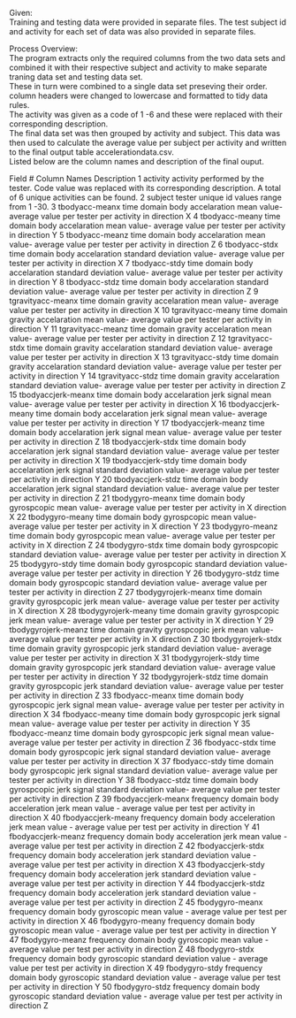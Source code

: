 Given:		
Training and testing data were provided in separate files. The test subject id and activity for each set of data was also provided in separate files.		
		
Process Overview:		
The program extracts only the required columns from the two data sets and combined it with their respective subject and activity to make separate traning data set and testing data set.		
These in turn were combined to a single data set preseving their order.		
column headers were changed to lowercase and formatted to tidy data rules.		
The activity was given as a code of 1 -6 and these were replaced with their corresponding description.		
The final data set was then grouped by activity and subject. This data was then used to calculate the average value per subject per activity and written to the final output table accelerationdata.csv.		
Listed below are the column names and description of the final ouput.		
		
Field #	Column Names	Description
1	activity	activity performed by the tester. Code value was replaced with its corresponding description. A total of 6 unique activities can be found.
2	subject	tester unique id values range from 1 -30.
3	tbodyacc-meanx	 time domain body accelaration mean value- average value per tester per activity in  direction X
4	tbodyacc-meany	  time domain body accelaration mean value- average value per tester per activity in  direction Y
5	tbodyacc-meanz	  time domain body accelaration mean value- average value per tester per activity in  direction Z
6	tbodyacc-stdx	  time domain body accelaration standard deviation value- average value per tester per activity in  direction X
7	tbodyacc-stdy	  time domain body accelaration  standard deviation value- average value per tester per activity in  direction Y
8	tbodyacc-stdz	  time domain body accelaration  standard deviation value- average value per tester per activity in  direction Z
9	tgravityacc-meanx	  time domain gravity accelaration mean value- average value per tester per activity in  direction X
10	tgravityacc-meany	  time domain gravity accelaration mean value- average value per tester per activity in direction Y
11	tgravityacc-meanz	  time domain gravity accelaration mean value- average value per tester per activity in direction Z
12	tgravityacc-stdx	  time domain gravity accelaration standard deviation value- average value per tester per activity in  direction X
13	tgravityacc-stdy	  time domain gravity accelaration  standard deviation value- average value per tester per activity in direction Y
14	tgravityacc-stdz	  time domain gravity accelaration  standard deviation value- average value per tester per activity in  direction Z
15	tbodyaccjerk-meanx	  time domain body accelaration jerk signal mean value- average value per tester per activity in  direction X
16	tbodyaccjerk-meany	  time domain body accelaration  jerk signal mean value- average value per tester per activity in direction Y
17	tbodyaccjerk-meanz	  time domain body accelaration  jerk signal mean value- average value per tester per activity in direction Z
18	tbodyaccjerk-stdx	  time domain body accelaration   jerk signal standard deviation value- average value per tester per activity in direction X
19	tbodyaccjerk-stdy	  time domain body accelaration    jerk signal standard deviation value- average value per tester per activity in  direction Y
20	tbodyaccjerk-stdz	  time domain body accelaration   jerk signal standard deviation value- average value per tester per activity in  direction Z
21	tbodygyro-meanx	  time domain body gyrospcopic mean value- average value per tester per activity in X direction X
22	tbodygyro-meany	  time domain body gyrospcopic mean value- average value per tester per activity in X direction Y
23	tbodygyro-meanz	  time domain body gyrospcopic mean value- average value per tester per activity in X direction Z
24	tbodygyro-stdx	  time domain body gyrospcopic standard deviation value- average value per tester per activity in direction X
25	tbodygyro-stdy	  time domain body gyrospcopic  standard deviation value- average value per tester per activity in direction Y
26	tbodygyro-stdz	  time domain body gyrospcopic  standard deviation value- average value per tester per activity in direction Z
27	tbodygyrojerk-meanx	  time domain gravity gyrospcopic jerk mean value- average value per tester per activity in X direction X
28	tbodygyrojerk-meany	  time domain gravity gyrospcopic jerk mean value- average value per tester per activity in X direction Y
29	tbodygyrojerk-meanz	  time domain gravity gyrospcopic jerk mean value- average value per tester per activity in X direction Z
30	tbodygyrojerk-stdx	  time domain gravity gyrospcopic jerk standard deviation value- average value per tester per activity in direction X
31	tbodygyrojerk-stdy	  time domain gravity gyrospcopic  jerk standard deviation value- average value per tester per activity in direction Y
32	tbodygyrojerk-stdz	  time domain gravity gyrospcopic jerk standard deviation value- average value per tester per activity in  direction Z
33	fbodyacc-meanx	  time domain body gyrospcopic jerk signal mean value- average value per tester per activity in direction X
34	fbodyacc-meany	  time domain body gyrospcopic  jerk signal mean value- average value per tester per activity in  direction Y
35	fbodyacc-meanz	  time domain body gyrospcopic  jerk signal mean value- average value per tester per activity in direction Z
36	fbodyacc-stdx	  time domain body gyrospcopic   jerk signal standard deviation value- average value per tester per activity in  direction X
37	fbodyacc-stdy	 time domain  body gyrospcopic    jerk signal standard deviation value- average value per tester per activity in direction Y
38	fbodyacc-stdz	  time domain body gyrospcopic   jerk signal standard deviation value- average value per tester per activity in direction Z
39	fbodyaccjerk-meanx	frequency domain body acceleration jerk mean value - average value per test per activity in direction X
40	fbodyaccjerk-meany	frequency domain body acceleration jerk mean value - average value per test per activity in direction Y
41	fbodyaccjerk-meanz	frequency domain body acceleration jerk mean value - average value per test per activity in direction Z
42	fbodyaccjerk-stdx	frequency domain body acceleration jerk standard deviation value - average value per test per activity in direction X
43	fbodyaccjerk-stdy	frequency domain body acceleration jerk standard deviation value - average value per test per activity in direction Y
44	fbodyaccjerk-stdz	frequency domain body acceleration jerk standard deviation value - average value per test per activity in direction Z
45	fbodygyro-meanx	frequency domain body gyroscopic mean value - average value per test per activity in direction X
46	fbodygyro-meany	frequency domain body gyroscopic mean value - average value per test per activity in direction Y
47	fbodygyro-meanz	frequency domain body gyroscopic mean value - average value per test per activity in direction Z
48	fbodygyro-stdx	frequency domain body gyroscopic standard deviation value - average value per test per activity in direction X
49	fbodygyro-stdy	frequency domain body gyroscopic standard deviation value - average value per test per activity in direction Y
50	fbodygyro-stdz	frequency domain body gyroscopic standard deviation value - average value per test per activity in direction Z
		
